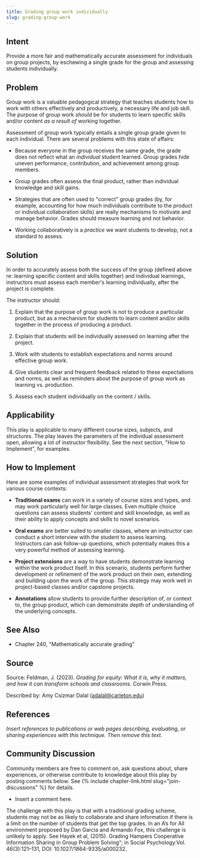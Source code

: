 ```yaml
---
title: Grading group work individually
slug: grading-group-work
---
```

## Intent

Provide a more fair and mathematically accurate assessment for individuals on group projects, by eschewing a single grade for the group and assessing students individually.

## Problem

Group work is a valuable pedagogical strategy that teaches students how to work with others effectively and productively, a necessary life and job skill. The purpose of group work _should_ be for students to learn specific skills and/or content _as a result of_ working together. 

Assessment of group work typically entails a single group grade given to each individual. There are several problems with this state of affairs:

- Because everyone in the group receives the same grade, the grade does not reflect what an _individual_ student learned. Group grades hide uneven performance, contribution, and achievement among group members.

- Group grades often assess the final product, rather than individual knowledge and skill gains.

- Strategies that are often used to "correct" group grades (by, for example, accounting for how much individuals contribute to the product or individual collaboration skills) are really mechanisms to motivate and manage behavior. Grades should measure learning and not behavior. 

- Working collaboratively is a _practice_ we want students to develop, not a standard to assess.


## Solution

In order to accurately assess both the success of the group (defined above re: learning specific content and skills together) and individual learnings, instructors must assess each member's learning individually, after the project is complete.

The instructor should:

1. Explain that the purpose of group work is not to produce a particular product, but as a mechanism for students to learn content and/or skills together in the process of producing a product.

2. Explain that students will be individually assessed on learning after the project.

3. Work with students to establish expectations and norms around effective group work.

4. Give students clear and frequent feedback related to these expectations and norms, as well as reminders about the purpose of group work as learning vs. production.

5. Assess each student individually on the content / skills.


## Applicability

This play is applicable to many different course sizes, subjects, and structures. The play leaves the parameters of the individual assessment open, allowing a lot of instructor flexibility. See the next section, "How to Implement", for examples.


## How to Implement

Here are some examples of individual assessment strategies that work for various course contexts:

- **Traditional exams** can work in a variety of course sizes and types, and may work particularly well for large classes. Even multiple choice questions can assess students' content and skill knowledge, as well as their ability to apply concepts and skills to novel scenarios.

- **Oral exams** are better suited to smaller classes, where an instructor can conduct a short interview with the student to assess learning. Instructors can ask follow-up questions, which potentially makes this a very powerful method of assessing learning.

- **Project extensions** are a way to have students demonstrate learning within the work product itself. In this scenario, students perform further development or refinement of the work product on their own, extending and building upon the work of the group. This strategy may work well in project-based classes and/or capstone projects.

- **Annotations** allow students to provide further description of, or context to, the group product, which can demonstrate depth of understanding of the underlying concepts. 


## See Also

- Chapter 240, "Mathematically accurate grading"

## Source

Source: Feldman, J. (2023). _Grading for equity: What it is, why it matters, and how it can transform schools and classrooms_. Corwin Press.

Described by: Amy Csizmar Dalal (adalal@carleton.edu)


## References

_Insert references to publications or web pages describing, evaluating, or
sharing experiences with this technique. Then remove this text._


## Community Discussion

Community members are free to comment on, ask questions about, share
experiences, or otherwise contribute to knowledge about this play by
posting comments below.
See {% include chapter-link.html slug="join-discussions" %} for details.

* Insert a comment here.

The challenge with this play is that with a traditional grading scheme, students may not be as likely to collaborate and share information if there is a limit on the number of students that get the top grades. In an A’s for All environment proposed by Dan Garcia and Armando Fox, this challenge is unlikely to apply. See Hayek et al, (2015). Grading Hampers Cooperative Information Sharing in Group Problem Solving“; in Social Psychology:Vol. 46(3):121–131, DOI: 10.1027/1864-9335/a000232.